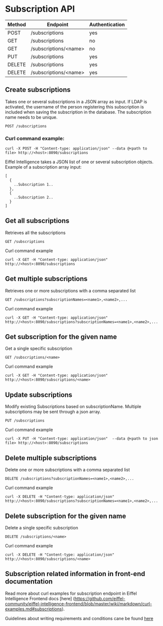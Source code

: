 # Subscription API

|Method|Endpoint                                |Authentication|
|------|----------------------------------------|--------------|
|POST  |/subscriptions                          |yes           |
|GET   |/subscriptions                          |no            |
|GET   |/subscriptions/\<name\>                 |no            |
|PUT   |/subscriptions                          |yes           |
|DELETE|/subscriptions                          |yes           |
|DELETE|/subscriptions/\<name\>                 |yes           |

## Create subscriptions

Takes one or several subscriptions in a JSON array as input. If LDAP is 
activated, the username of the person registering this subscription is 
included when saving the subscription in the database. The subscription 
name needs to be unique. 

    POST /subscriptions

### Curl command example:

    curl -X POST -H "Content-type: application/json" --data @<path to file> http://<host>:8090/subscriptions

Eiffel Intelligence takes a JSON list of one or several subscription objects. 
Example of a subscription array input:

    [
      {
        ..Subscription 1..
      },
      {
        ..Subscription 2..
      }
    ]



## Get all subscriptions

Retrieves all the subscriptions

    GET /subscriptions

Curl command example

    curl -X GET -H "Content-type: application/json"  http://<host>:8090/subscriptions

## Get multiple subscriptions

Retrieves one or more subscriptions with a comma separated list

    GET /subscriptions?subscriptionNames=<name1>,<name2>,...

Curl command example

    curl -X GET -H "Content-type: application/json"  http://<host>:8090/subscriptions?subscriptionNames=<name1>,<name2>,...

## Get subscription for the given name

Get a single specific subscription

    GET /subscriptions/<name>

Curl command example

    curl -X GET -H "Content-type: application/json"  http://<host>:8090/subscriptions/<name>

## Update subscriptions

Modify existing Subscriptions based on subscriptionName. Multiple subscriptions
may be sent through a json array.

    PUT /subscriptions

Curl command example

    curl -X PUT -H "Content-type: application/json"  --data @<path to json file> http://<host>:8090/subscriptions

## Delete multiple subscriptions

Delete one or more subscriptions with a comma separated list

    DELETE /subscriptions?subscriptionNames=<name1>,<name2>,...

Curl command example

    curl -X DELETE -H "Content-type: application/json"  http://<host>:8090/subscriptions?subscriptionNames=<name1>,<name2>,...


## Delete subscription for the given name

Delete a single specific subscription

    DELETE /subscriptions/<name>

Curl command example

    curl -X DELETE -H "Content-type: application/json"  http://<host>:8090/subscriptions/<name>
    
   
 ## Subscription related information in front-end documentation
 
Read more about curl examples for subscription endpoint in Eiffel Intelligence Frontend docs [here]
(https://github.com/eiffel-community/eiffel-intelligence-frontend/blob/master/wiki/markdown/curl-examples.md#subscriptions).

Guidelines about writing requirements and conditions cane be found [here](https://github.com/eiffel-community/eiffel-intelligence/blob/master/wiki/markdown/subscriptions.md#writing-requirements-and-conditions)
 
